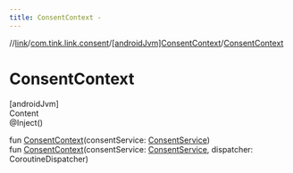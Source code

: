 ```yaml
---
title: ConsentContext -
---
```

//[link](../../index.md)/[com.tink.link.consent](../index.md)/[[androidJvm]ConsentContext](index.md)/[ConsentContext](-consent-context.md)



# ConsentContext  
[androidJvm]  
Content  
@Inject()  
  
fun [ConsentContext](-consent-context.md)(consentService: [ConsentService](../../com.tink.service.consent/[android-jvm]-consent-service/index.md))  
fun [ConsentContext](-consent-context.md)(consentService: [ConsentService](../../com.tink.service.consent/[android-jvm]-consent-service/index.md), dispatcher: CoroutineDispatcher)  



